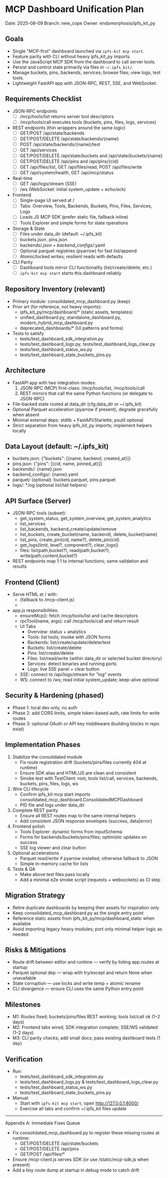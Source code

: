 # MCP Dashboard Unification Plan

Date: 2025-08-09
Branch: new_cope
Owner: endomorphosis/ipfs_kit_py

## Goals
- Single "MCP-first" dashboard launched via `ipfs-kit mcp start`.
- Feature parity with CLI without heavy ipfs_kit_py imports.
- Use the JavaScript MCP SDK from the dashboard to call server tools.
- Persist and control state primarily via files in `~/.ipfs_kit/`.
- Manage buckets, pins, backends, services; browse files; view logs; test tools.
- Lightweight FastAPI app with JSON-RPC, REST, SSE, and WebSocket.

## Requirements Checklist
- JSON-RPC endpoints
  - [ ] /mcp/tools/list returns server tool descriptors
  - [ ] /mcp/tools/call executes tools (buckets, pins, files, logs, services)
- REST endpoints (thin wrappers around the same logic)
  - [ ] GET/POST /api/state/backends
  - [ ] GET/POST/DELETE /api/state/backends/{name}
  - [ ] POST /api/state/backends/{name}/test
  - [ ] GET /api/services
  - [ ] GET/POST/DELETE /api/state/buckets and /api/state/buckets/{name}
  - [ ] GET/POST/DELETE /api/pins and /api/pins/{cid}
  - [ ] GET /api/files/list, GET /api/files/read, POST /api/files/write
  - [ ] GET /api/system/health, GET /api/mcp/status
- Real-time
  - [ ] GET /api/logs/stream (SSE)
  - [ ] /ws (WebSocket: initial system_update + echo/ack)
- Frontend
  - [ ] Single-page UI served at /
  - [ ] Tabs: Overview, Tools, Backends, Buckets, Pins, Files, Services, Logs
  - [ ] Loads JS MCP SDK (prefer static file, fallback inline)
  - [ ] Tools Explorer and simple forms for state operations
- Storage & State
  - [ ] Files under data_dir (default: ~/.ipfs_kit)
  - [ ] buckets.json, pins.json
  - [ ] backends/*.json + backend_configs/*.yaml
  - [ ] Optional parquet registries (pyarrow) for fast list/append
  - [ ] Atomic/locked writes; resilient reads with defaults
- CLI Parity
  - [ ] Dashboard tools mirror CLI functionality (list/create/delete, etc.)
  - [ ] `ipfs-kit mcp start` starts this dashboard reliably

## Repository Inventory (relevant)
- Primary module: consolidated_mcp_dashboard.py (keep)
- Prior art (for reference, not heavy imports):
  - ipfs_kit_py/mcp/dashboard/* (static assets, templates)
  - unified_dashboard.py, standalone_dashboard.py, modern_hybrid_mcp_dashboard.py
  - deprecated_dashboards/* (UI patterns and forms)
- Tests to satisfy
  - tests/test_dashboard_sdk_integration.py
  - tests/test_dashboard_logs.py, tests/test_dashboard_logs_clear.py
  - tests/test_dashboard_status_ws.py
  - tests/test_dashboard_state_buckets_pins.py

## Architecture
- FastAPI app with two integration modes:
  1) JSON-RPC (MCP) first-class: /mcp/tools/list, /mcp/tools/call
  2) REST mirrors that call the same Python functions (or delegate to JSON-RPC)
- File-backed state rooted at data_dir (cfg.data_dir or ~/.ipfs_kit)
- Optional Parquet acceleration (pyarrow if present); degrade gracefully when absent
- Minimal external deps: stdlib + FastAPI/Starlette; psutil optional
- Strict separation from heavy ipfs_kit_py imports; implement helpers locally

## Data Layout (default: ~/.ipfs_kit)
- buckets.json: {"buckets": [{name, backend, created_at}]}
- pins.json: {"pins": [{cid, name, pinned_at}]}
- backends/: {name}.json
- backend_configs/: {name}.yaml
- parquet/ (optional): buckets.parquet, pins.parquet
- logs/: *.log (optional list/tail helpers)

## API Surface (Server)
- JSON-RPC tools (subset):
  - get_system_status, get_system_overview, get_system_analytics
  - list_services
  - list_backends, backend_create/update/remove
  - list_buckets, create_bucket(name, backend), delete_bucket(name)
  - list_pins, create_pin(cid, name?), delete_pin(cid)
  - get_logs(limit, level?, component?), clear_logs()
  - files: list(path,bucket?), read(path,bucket?), write(path,content,bucket?)
- REST endpoints map 1:1 to internal functions; same validation and results

## Frontend (Client)
- Serve HTML at / with:
  - <script src="/static/mcp-sdk.js"></script> (fallback to /mcp-client.js)
  - <script src="/app.js"></script>
- app.js responsibilities:
  - ensureMcp(): fetch /mcp/tools/list and cache descriptors
  - rpcTool(name, args): call /mcp/tools/call and return result
  - UI Tabs
    - Overview: status + analytics
    - Tools: list tools; invoke with JSON forms
    - Backends: list/create/update/delete/test
    - Buckets: list/create/delete
    - Pins: list/create/delete
    - Files: list/read/write (within data_dir or selected bucket directory)
    - Services: detect binaries and running ports
    - Logs: live SSE panel + clear button
  - SSE: connect to /api/logs/stream for "log" events
  - WS: connect to /ws; read initial system_update; keep-alive optional

## Security & Hardening (phased)
- Phase 1: local dev only, no auth
- Phase 2: add CORS limits, simple token-based auth, rate limits for write routes
- Phase 3: optional OAuth or API key middleware (building blocks in repo exist)

## Implementation Phases
1) Stabilize the consolidated module
   - Fix route registration drift (buckets/pins/files currently 404 at runtime)
   - Ensure SDK alias and HTML/JS are clean and consistent
   - Smoke test with TestClient: root, tools list/call, services, backends, buckets, pins, files, logs, ws
2) Wire CLI lifecycle
   - Confirm ipfs_kit mcp start imports consolidated_mcp_dashboard.ConsolidatedMCPDashboard
   - PID file and logs under data_dir
3) Complete REST parity
   - Ensure all REST routes map to the same internal helpers
   - Add consistent JSON response envelopes {success, data|error}
4) Frontend polish
   - Tools Explorer: dynamic forms from inputSchema
   - Forms for backends/buckets/pins/files; optimistic updates on success
   - SSE log viewer and clear button
5) Optional accelerations
   - Parquet read/write if pyarrow installed; otherwise fallback to JSON
   - Simple in-memory cache for lists
6) Tests & QA
   - Make above test files pass locally
   - Add a minimal e2e smoke script (requests + websockets) as CI step

## Migration Strategy
- Retire duplicate dashboards by keeping their assets for inspiration only
- Keep consolidated_mcp_dashboard.py as the single entry point
- Reference static assets from ipfs_kit_py/mcp/dashboard_static when available
- Avoid importing legacy heavy modules; port only minimal helper logic as needed

## Risks & Mitigations
- Route drift between editor and runtime — verify by listing app.routes at startup
- Parquet optional dep — wrap with try/except and return None when unavailable
- State corruption — use locks and write temp + atomic rename
- CLI divergence — ensure CLI uses the same Python entry point

## Milestones
- M1: Routes fixed; buckets/pins/files REST working; tools list/call ok (1–2 days)
- M2: Frontend tabs wired; SDK integration complete; SSE/WS validated (1–2 days)
- M3: CLI parity checks; add small docs; pass existing dashboard tests (1 day)

## Verification
- Run:
  - tests/test_dashboard_sdk_integration.py
  - tests/test_dashboard_logs.py & tests/test_dashboard_logs_clear.py
  - tests/test_dashboard_status_ws.py
  - tests/test_dashboard_state_buckets_pins.py
- Manual:
  - Start with `ipfs-kit mcp start`, open http://127.0.0.1:8000/
  - Exercise all tabs and confirm ~/.ipfs_kit files update

---

Appendix A: Immediate Fixes Queue
- Fix consolidated_mcp_dashboard.py to register these missing routes at runtime:
  - GET/POST/DELETE /api/state/buckets
  - GET/POST/DELETE /api/pins
  - GET/POST /api/files/*
- Ensure /mcp-client.js serves SDK (or use /static/mcp-sdk.js when present)
- Add a tiny route dump at startup in debug mode to catch drift
